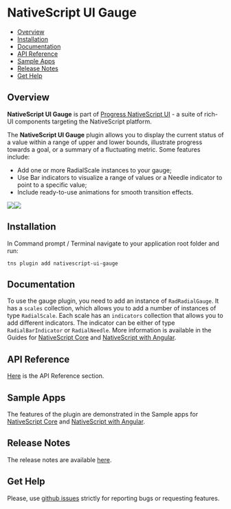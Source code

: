 # NativeScript UI Gauge

- [Overview](#overview)
- [Installation](#installation)
- [Documentation](#documentation)
- [API Reference](#api-reference)
- [Sample Apps](#sample-apps)
- [Release Notes](#release-notes)
- [Get Help](#get-help)


## Overview

**NativeScript UI Gauge** is part of [Progress NativeScript UI](https://www.nativescript.org/ui-for-nativescript) - a suite of rich-UI components targeting the NativeScript platform.

The **NativeScript UI Gauge** plugin allows you to display the current status of a value within a range of upper and lower bounds, illustrate progress towards a goal, or a summary of a fluctuating metric. Some features include:

* Add one or more RadialScale instances to your gauge;
* Use Bar indicators to visualize a range of values or a Needle indicator to point to a specific value;
* Include ready-to-use animations for smooth transition effects.

<img src="https://docs.nativescript.org/img/ui-for-nativescript/gauges-ios.png"><img src="https://docs.nativescript.org/img/ui-for-nativescript/gauges-android.png">

## Installation

In Command prompt / Terminal navigate to your application root folder and run:

```
tns plugin add nativescript-ui-gauge
```

## Documentation

To use the gauge plugin, you need to add an instance of `RadRadialGauge`. It has a `scales` collection, which allows you to add a number of instances of type `RadialScale`.
Each scale has an `indicators` collection that allows you to add different indicators. The indicator can be either of type `RadialBarIndicator` or `RadialNeedle`.
More information is available in the Guides for [NativeScript Core](http://docs.telerik.com/devtools/nativescript-ui/Controls/NativeScript/Gauge/overview) and [NativeScript with Angular](http://docs.telerik.com/devtools/nativescript-ui/Controls/Angular/Gauge/overview).

## API Reference

[Here](http://docs.telerik.com/devtools/nativescript-ui/api/classes/radgauge.html) is the API Reference section.

## Sample Apps

The features of the plugin are demonstrated in the Sample apps for [NativeScript Core](https://github.com/telerik/nativescript-ui-samples) and [NativeScript with Angular](https://github.com/telerik/nativescript-ui-samples-angular).

## Release Notes

The release notes are available [here](https://github.com/telerik/nativescript-ui-feedback/blob/master/releases/gauge.md).

## Get Help

Please, use [github issues](https://github.com/telerik/nativescript-ui-feedback/issues) strictly for reporting bugs or requesting features.